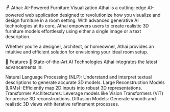 🪑 Athai: AI-Powered Furniture Visualization
Athai is a cutting-edge AI-powered web application designed to revolutionize how you visualize and design furniture in a room setting. With advanced generative AI technologies at its core, Athai empowers users to create realistic 3D furniture models effortlessly using either a single image or a text description.

Whether you’re a designer, architect, or homeowner, Athai provides an intuitive and efficient solution for envisioning your ideal room setup.

🚀 Features
🌟 State-of-the-Art AI Technologies
Athai integrates the latest advancements in:

Natural Language Processing (NLP): Understand and interpret textual descriptions to generate accurate 3D models.
Large Reconstruction Models (LRMs): Efficiently map 2D inputs into robust 3D representations.
Transformer Architectures: Leverage models like Vision Transformers (ViT) for precise 3D reconstructions.
Diffusion Models: Generate smooth and realistic 3D views with iterative refinement processes.
